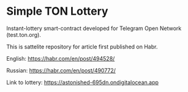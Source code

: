 # Simple TON Lottery

Instant-lottery smart-contract developed for Telegram Open Network (test.ton.org). 

This is sattelite repository for article first published on Habr. 

English: https://habr.com/en/post/494528/

Russian: https://habr.com/en/post/490772/



Link to lottery: https://astonished-695dn.ondigitalocean.app